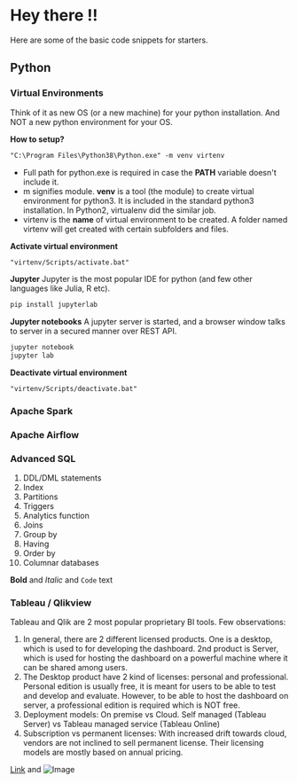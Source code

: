 # Hey there !!
Here are some of the basic code snippets for starters.

## Python

### Virtual Environments
Think of it as new OS (or a new machine) for your python installation. And NOT a new python environment for your OS.

**How to setup?**
```markdown
"C:\Program Files\Python38\Python.exe" -m venv virtenv
```
- Full path for python.exe is required in case the **PATH** variable doesn't include it.
- m signifies module. **venv** is a tool (the module) to create virtual environment for python3. It is included in the standard python3 installation. In Python2, virtualenv did the similar job.
- virtenv is the **name** of virtual environment to be created. A folder named virtenv will get created with certain subfolders and files.

**Activate virtual environment**
```markdown
"virtenv/Scripts/activate.bat"
```

**Jupyter**
Jupyter is the most popular IDE for python (and few other languages like Julia, R etc). 

```markdown
pip install jupyterlab
```

**Jupyter notebooks** A jupyter server is started, and a browser window talks to server in a secured manner over REST API.
```markdown
jupyter notebook
jupyter lab
```

**Deactivate virtual environment**
```
"virtenv/Scripts/deactivate.bat"
```

### Apache Spark

### Apache Airflow

### Advanced SQL

1. DDL/DML statements
2. Index
3. Partitions
4. Triggers
5. Analytics function
6. Joins
7. Group by
8. Having
9. Order by
10. Columnar databases

**Bold** and _Italic_ and `Code` text

### Tableau / Qlikview

Tableau and Qlik are 2 most popular proprietary BI tools. Few observations:

1. In general, there are 2 different licensed products. One is a desktop, which is used to for developing the dashboard. 2nd product is Server, which is used for hosting the dashboard on a powerful machine where it can be shared among users.
2. The Desktop product have 2 kind of licenses: personal and professional. Personal edition is usually free, it is meant for users to be able to test and develop and evaluate. However, to be able to host the dashboard on server, a professional edition is required which is NOT free.
3. Deployment models: On premise vs Cloud. Self managed (Tableau Server) vs Tableau managed service (Tableau Online) 
4. Subscription vs permanent licenses: With increased drift towards cloud, vendors are not inclined to sell permanent license. Their licensing models are mostly based on annual pricing.

[Link](url) and ![Image](src)


